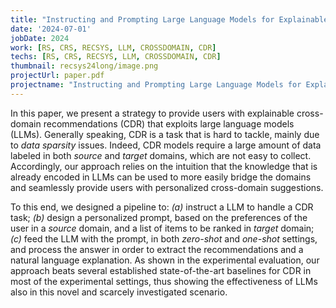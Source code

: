 ```yaml
---
title: "Instructing and Prompting Large Language Models for Explainable Cross-domain Recommendations"
date: '2024-07-01'
jobDate: 2024
work: [RS, CRS, RECSYS, LLM, CROSSDOMAIN, CDR]
techs: [RS, CRS, RECSYS, LLM, CROSSDOMAIN, CDR]
thumbnail: recsys24long/image.png
projectUrl: paper.pdf
projectname: "Instructing and Prompting Large Language Models for Explainable Cross-domain Recommendations"
---
```


In this paper, we present a strategy to provide users with explainable cross-domain recommendations (CDR) that exploits large language models (LLMs). Generally speaking, CDR is a task that is hard to tackle, mainly due to *data sparsity* issues. Indeed, CDR models require a large amount of data labeled in both *source* and *target* domains, which are not easy to collect. Accordingly, our approach relies on the intuition that the knowledge that is already encoded in LLMs can be used to more easily bridge the domains and seamlessly provide users with personalized cross-domain suggestions. 

To this end, we designed a pipeline to: *(a)* instruct a LLM to handle a CDR task; *(b)* design a personalized prompt, based on the preferences of the user in a *source* domain, and a list of items to be ranked in *target* domain; *(c)* feed the LLM with the prompt, in both *zero-shot* and *one-shot* settings, and process the answer in order to extract the recommendations and a natural language explanation. As shown in the experimental evaluation, our approach beats several established state-of-the-art baselines for CDR in most of the experimental settings, thus showing the effectiveness of LLMs also in this novel and scarcely investigated scenario.